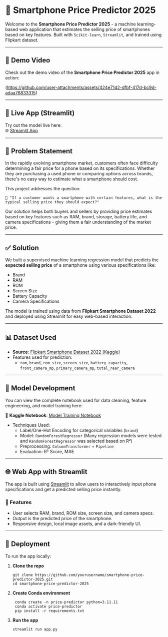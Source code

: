# 📱 Smartphone Price Predictor 2025

Welcome to the **Smartphone Price Predictor 2025** - a machine learning-based web application that estimates the selling price of smartphones based on key features. Built with `Scikit-learn`, `Streamlit`, and trained using Flipkart dataset.

---

## 🎥 Demo Video

Check out the demo video of the **Smartphone Price Predictor 2025** app in action:

(https://github.com/user-attachments/assets/424e71d2-dfbf-417d-bc9d-adaa76833315)

---

## 🚀 Live App (Streamlit)

Try out the model live here:  
🌐 [Streamlit App](https://smartphone-price-predictor-2025.streamlit.app)

---

## 🧠 Problem Statement

In the rapidly evolving smartphone market, customers often face difficulty determining a fair price for a phone based on its specifications. Whether they are purchasing a used phone or comparing options across brands, there's no easy way to estimate what a smartphone should cost.

This project addresses the question:

`💬 "If a customer wants a smartphone with certain features, what is the typical selling price they should expect?"`

Our solution helps both buyers and sellers by providing price estimates based on key features such as RAM, brand, storage, battery life, and camera specifications - giving them a fair understanding of the market price.

---

## ✅ Solution

We built a supervised machine learning regression model that predicts the **expected selling price** of a smartphone using various specifications like:

- Brand
- RAM
- ROM
- Screen Size
- Battery Capacity
- Camera Specifications

The model is trained using data from **Flipkart Smartphone Dataset 2022** and deployed using Streamlit for easy web-based interaction.

---

## 📊 Dataset Used

- **Source**: [Flipkart Smartphone Dataset 2022 (Kaggle)](https://www.kaggle.com/datasets/jithinanievarghese/flipkart-smartphones-dataset)
- Features used for prediction:
  - `ram`, `brand`, `rom_size`, `screen_size`, `battery_capacity`, `front_camera_mp`, `primary_camera_mp`, `total_rear_camera`

---

## 📓 Model Development

You can view the complete notebook used for data cleaning, feature engineering, and model training here:

🔗 **Kaggle Notebook**: [Model Training Notebook](https://www.kaggle.com/code/omkarmhamal/smartphone-price-prediction-by-omkar)

- Techniques Used:
  - Label/One-Hot Encoding for categorical variables (`brand`)
  - Model: `RandomForestRegressor` (Many regression models were tested and `RandomForestRegressor` was selected based on R²)
  - Preprocessing: `ColumnTransformer` + `Pipeline`
  - Evaluation: R² Score, MAE

---

## 🌐 Web App with Streamlit

The app is built using [Streamlit](https://streamlit.io/) to allow users to interactively input phone specifications and get a predicted selling price instantly.

### 🔧 Features

- User selects RAM, brand, ROM size, screen size, and camera specs.
- Output is the predicted price of the smartphone.
- Responsive design, local image assets, and a dark-friendly UI.

---

## 🚀 Deployment

To run the app locally:

1. **Clone the repo**
   ```
   git clone https://github.com/yourusername/smartphone-price-predictor-2025.git
   cd smartphone-price-predictor-2025
   ```

2. **Create Conda environment**
   ```
    conda create -n price-predictor python=3.11.11
    conda activate price-predictor
    pip install -r requirements.txt
   ```

3. **Run the app**
   ```
   streamlit run app.py
   ```

